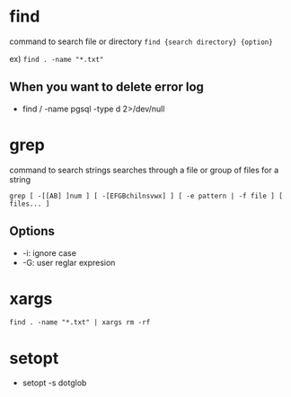# find
command to search file or directory
`find {search directory} {option}`

ex) `find . -name "*.txt"`
## When you want to delete error log
- find / -name pgsql -type d  2>/dev/null

# grep
command to search strings
searches through a file or group of files for a string

`grep [ -[[AB] ]num ] [ -[EFGBchilnsvwx] ] [ -e pattern | -f file ] [ files... ]`

## Options
- -i: ignore case
- -G: user reglar expresion

# xargs
`find . -name "*.txt" | xargs rm -rf`

# setopt
- setopt -s dotglob
